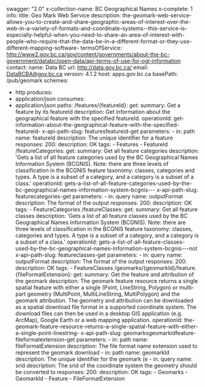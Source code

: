 swagger: "2.0"
x-collection-name: BC Geographical Names
x-complete: 1
info:
  title: Geo Mark Web Service
  description: the-geomark-web-service-allows-you-to-create-and-share-geographic-areas-of-interest-over-the-web-in-a-variety-of-formats-and-coordinate-systems--this-service-is-especially-helpful-when-you-need-to-share-an-area-of-interest-with-people-who-require-that-the-data-be-in-a-different-format-or-they-use-different-mapping-software-
  termsOfService: http://www2.gov.bc.ca/gov/content/governments/about-the-bc-government/databc/open-data/api-terms-of-use-for-ogl-information
  contact:
    name: Data BC
    url: http://data.gov.bc.ca/
    email: DataBCBA@gov.bc.ca
  version: 4.1.2
host: apps.gov.bc.ca
basePath: /pub/geomark
schemes:
- http
produces:
- application/json
consumes:
- application/json
paths:
  /features/{featureId}:
    get:
      summary: Get a feature by its featureId
      description: Get information about the geographical feature with the specified
        featureId.
      operationId: get-information-about-the-geographical-feature-with-the-specified-featureid-
      x-api-path-slug: featuresfeatureid-get
      parameters:
      - in: path
        name: featureId
        description: The unique identifier for a feature
      responses:
        200:
          description: OK
      tags:
      - Features
      - FeatureId
  /featureCategories:
    get:
      summary: Get all feature categories
      description: 'Gets a list of all feature categories used by the BC Geographical
        Names Information System (BCGNIS).  Note: there are three levels of classification
        in the BCGNIS feature taxonomy: classes, categories and types.  A type is
        a subset of a category, and a category is a subset of a class.'
      operationId: gets-a-list-of-all-feature-categories-used-by-the-bc-geographical-names-information-system-bcgnis---
      x-api-path-slug: featurecategories-get
      parameters:
      - in: query
        name: outputFormat
        description: The format of the output
      responses:
        200:
          description: OK
      tags:
      - FeatureCategories
  /featureClasses:
    get:
      summary: Get all feature classes
      description: 'Gets a list of all feature classes used by the BC Geographical
        Names Information System (BCGNIS).  Note: there are three levels of classification
        in the BCGNIS feature taxonomy: classes, categories and types.  A type is
        a subset of a category, and a category is a subset of a class.'
      operationId: gets-a-list-of-all-feature-classes-used-by-the-bc-geographical-names-information-system-bcgnis---not
      x-api-path-slug: featureclasses-get
      parameters:
      - in: query
        name: outputFormat
        description: The format of the output
      responses:
        200:
          description: OK
      tags:
      - FeatureClasses
  /geomarks/{geomarkId}/feature.{fileFormatExtension}:
    get:
      summary: Get the feature and attribution of the geomark
      description: The geomark feature resource returns a single spatial feature with
        either a single (Point, LineString, Polygon) or multi-part geometry (MultiPoint,
        MultiLineString, MultiPolygon) and the geomark attribution.  The geometry
        and attribution can be downloaded as a spatial download file format in a supported
        coordinate system. The download files can then be used in a desktop GIS application
        (e.g. ArcMap), Google Earth or a web mapping application.
      operationId: the-geomark-feature-resource-returns-a-single-spatial-feature-with-either-a-single-point-linestring-
      x-api-path-slug: geomarksgeomarkidfeature-fileformatextension-get
      parameters:
      - in: path
        name: fileFormatExtension
        description: The file format name extension used to represent the geomark
          download
      - in: path
        name: geomarkId
        description: The unique identifier for the geomark (e
      - in: query
        name: srid
        description: The srid of the coordinate system the geometry should be converted
          to
      responses:
        200:
          description: OK
      tags:
      - Geomarks
      - GeomarkId
      - Feature
      - FileFormatExtension